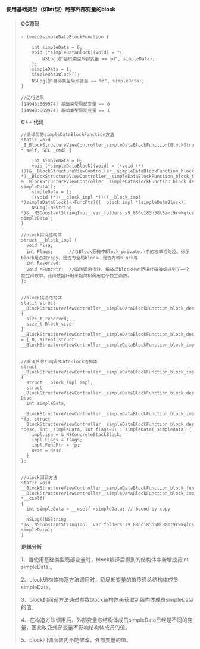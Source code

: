 #### **使用基础类型（如int型）局部外部变量的block**

> #### **OC源码**
>
> ```
> - (void)simpleDataBlockFunction {
>     
>     int simpleData = 0;
>     void (^simpleDataBlock)(void) = ^{
>         NSLog(@"基础类型局部变量 == %d", simpleData);
>     };
>     simpleData = 1;
>     simpleDataBlock();
>     NSLog(@"基础类型局部变量 == %d", simpleData);
> }
>
> //运行结果
> [14948:869974] 基础类型局部变量 == 0
> [14948:869974] 基础类型局部变量 == 1
> ```
>
> **C++ 代码**
>
> ```
> //编译后的simpleDataBlockFunction方法
> static void _I_BlockStructureViewController_simpleDataBlockFunction(BlockStructureViewController * self, SEL _cmd) {
>
>     int simpleData = 0;
>     void (*simpleDataBlock)(void) = ((void (*)())&__BlockStructureViewController__simpleDataBlockFunction_block_impl_0((void *)__BlockStructureViewController__simpleDataBlockFunction_block_func_0, &__BlockStructureViewController__simpleDataBlockFunction_block_desc_0_DATA, simpleData));
>     simpleData = 1;
>     ((void (*)(__block_impl *))((__block_impl *)simpleDataBlock)->FuncPtr)((__block_impl *)simpleDataBlock);
>     NSLog((NSString *)&__NSConstantStringImpl__var_folders_s9_886c185n58l8zmt9rwkglcsc0000gn_T_BlockStructureViewController_cc4365_mi_8, simpleData);
> }
>
> //block实现结构体
> struct __block_impl {
>   void *isa;
>   int Flags;      //与Block源码中Block_private.h中的枚举相对应。标示block是否被copy、是否为全局block、是否为堆block等
>   int Reserved;
>   void *FuncPtr;  //函数调用指针。编译后block中的逻辑代码被编译到了一个独立函数中，此函数指针用来指向和调用这个独立函数。
> };
>
>
> //block描述结构体
> static struct __BlockStructureViewController__simpleDataBlockFunction_block_desc_0 {
>   size_t reserved;
>   size_t Block_size;
> } __BlockStructureViewController__simpleDataBlockFunction_block_desc_0_DATA = { 0, sizeof(struct __BlockStructureViewController__simpleDataBlockFunction_block_impl_0)};
>
>
> //编译后的simpleDataBlock结构体
> struct __BlockStructureViewController__simpleDataBlockFunction_block_impl_0 {
>   struct __block_impl impl;
>   struct __BlockStructureViewController__simpleDataBlockFunction_block_desc_0* Desc;
>   int simpleData;
>   __BlockStructureViewController__simpleDataBlockFunction_block_impl_0(void *fp, struct __BlockStructureViewController__simpleDataBlockFunction_block_desc_0 *desc, int _simpleData, int flags=0) : simpleData(_simpleData) {
>     impl.isa = &_NSConcreteStackBlock;
>     impl.Flags = flags;
>     impl.FuncPtr = fp;
>     Desc = desc;
>   }
> };
>
>
> //block回调方法
> static void __BlockStructureViewController__simpleDataBlockFunction_block_func_0(struct __BlockStructureViewController__simpleDataBlockFunction_block_impl_0 *__cself) 
> {
>   int simpleData = __cself->simpleData; // bound by copy
>
>   NSLog((NSString *)&__NSConstantStringImpl__var_folders_s9_886c185n58l8zmt9rwkglcsc0000gn_T_BlockStructureViewController_cc4365_mi_7, simpleData);
> }
> ```
>
> **逻辑分析**
>
> 1、当使用基础类型局部变量时，block编译后得到的结构体中新增成员int simpleData;。
>
> 2、block结构体构造方法调用时，将局部变量的值传递给结构体成员simpleData。
>
> 3、block的回调方法通过参数block结构体来获取到结构体成员simpleData的值。
>
> 4、在构造方法调用后，外部变量与结构体成员simpleData已经是不同的变量，因此改变外部变量不影响结构体成员的值。
>
> 5、block回调函数内不能修改，外部变量的值。



